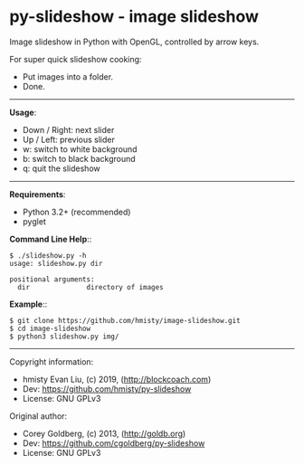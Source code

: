 # py-slideshow - image slideshow

Image slideshow in Python with OpenGL, controlled by arrow keys.

For super quick slideshow cooking:
* Put images into a folder.
* Done.

----

**Usage**:

* Down / Right: next slider
* Up / Left: previous slider
* w: switch to white background
* b: switch to black background
* q: quit the slideshow

----

**Requirements**:

* Python 3.2+ (recommended)
* pyglet

**Command Line Help**::

    $ ./slideshow.py -h
    usage: slideshow.py dir

    positional arguments:
      dir              directory of images

**Example**::

    $ git clone https://github.com/hmisty/image-slideshow.git
    $ cd image-slideshow
    $ python3 slideshow.py img/

----

Copyright information:

* hmisty Evan Liu, (c) 2019, (http://blockcoach.com)
* Dev: https://github.com/hmisty/py-slideshow
* License: GNU GPLv3


Original author:

* Corey Goldberg, (c) 2013, (http://goldb.org)
* Dev: https://github.com/cgoldberg/py-slideshow
* License: GNU GPLv3

